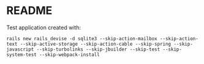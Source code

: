 # README
Test application created with:

    rails new rails_devise -d sqlite3 --skip-action-mailbox --skip-action-text --skip-active-storage --skip-action-cable --skip-spring --skip-javascript --skip-turbolinks --skip-jbuilder --skip-test --skip-system-test --skip-webpack-install

